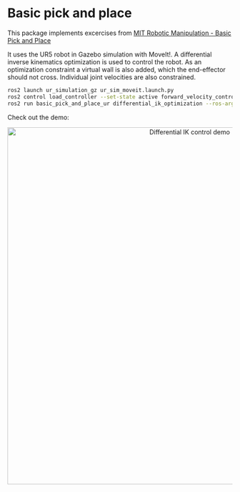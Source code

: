 # Basic pick and place

This package implements excercises from
[MIT Robotic Manipulation - Basic Pick and Place](https://manipulation.csail.mit.edu/pick.html)

It uses the UR5 robot in Gazebo simulation with MoveIt!.
A differential inverse kinematics optimization is used to control the robot.
As an optimization constraint a virtual wall is also added, which the end-effector should not cross.
Individual joint velocities are also constrained.

```bash
ros2 launch ur_simulation_gz ur_sim_moveit.launch.py
ros2 control load_controller --set-state active forward_velocity_controller
ros2 run basic_pick_and_place_ur differential_ik_optimization --ros-args -p use_sim_time:true
```

Check out the demo:
<p align="center">
  <img src="differential_ik_optimization.gif" alt="Differential IK control demo" width="800">
</p>
